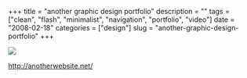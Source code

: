 +++
title = "another graphic design portfolio"
description = ""
tags = ["clean", "flash", "minimalist", "navigation", "portfolio", "video"]
date = "2008-02-18"
categories = ["design"]
slug = "another-graphic-design-portfolio"
+++


 

  <div id="screens-thumbs" class="clearfix">
    <div class="txt-center" id="design-submission"><a href="http://anotherwebsite.net/"><img id='bluga-thumbnail-896' class='bluga-thumbnail large' src='//konigi.com/media/bluga/
wt47f279d1f1973_0.jpg'/></a></div>  
  </div>   
<p><a href="http://anotherwebsite.net/">http://anotherwebsite.net/</a></p>




